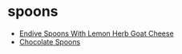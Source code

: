 # spoons

 * [Endive Spoons With Lemon Herb Goat Cheese](../index/e/endive-spoons-with-lemon-herb-goat-cheese-108221.json)
 * [Chocolate Spoons](../index/c/chocolate-spoons.json)
